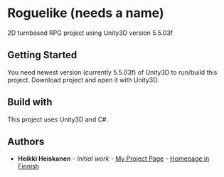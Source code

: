 # Roguelike (needs a name)
2D turnbased RPG project using Unity3D version 5.5.03f

## Getting Started
You need newest version (currently 5.5.03f) of Unity3D to run/build this project. Download project and open it with Unity3D.

## Build with
This project uses Unity3D and C#.

## Authors
* **Heikki Heiskanen** - *Initial work* - [My Project Page](http://baserfaz.github.io/Projects/) - [Homepage in Finnish](https://baserfaz.github.io/PortfolioPage/)




